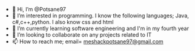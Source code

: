 - 👋 Hi, I’m @Potsane97
- 👀 I’m interested in programming. I know the following languages; Java, c#,c++,python. I also know css and html
- 🌱 I’m currently learning software engineering and I'm in my fourth year
- 💞️ I’m looking to collaborate on any projects related to IT
- 📫 How to reach me; email= meshackpotsane97@gmail.com

<!---
Potsane97/Potsane97 is a ✨ special ✨ repository because its `README.md` (this file) appears on your GitHub profile.
You can click the Preview link to take a look at your changes.
--->
